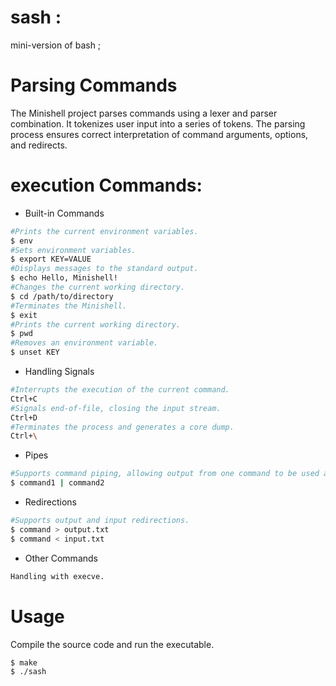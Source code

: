 # sash :
mini-version of bash ;

# Parsing Commands
The Minishell project parses commands using a lexer and parser combination.
It tokenizes user input into a series of tokens.
The parsing process ensures correct interpretation of command arguments, options, and redirects.

# execution Commands: 
- Built-in Commands
```bash
#Prints the current environment variables.
$ env
#Sets environment variables.
$ export KEY=VALUE
#Displays messages to the standard output.
$ echo Hello, Minishell!
#Changes the current working directory.
$ cd /path/to/directory
#Terminates the Minishell.
$ exit
#Prints the current working directory.
$ pwd
#Removes an environment variable.
$ unset KEY
```

- Handling Signals
```BASH
#Interrupts the execution of the current command.
Ctrl+C
#Signals end-of-file, closing the input stream.
Ctrl+D
#Terminates the process and generates a core dump.
Ctrl+\
```
- Pipes
```BASH
#Supports command piping, allowing output from one command to be used as input for another.
$ command1 | command2
```

- Redirections
```BASH
#Supports output and input redirections.
$ command > output.txt
$ command < input.txt
```

- Other Commands
```BASH
Handling with execve.
```

# Usage
Compile the source code and run the executable.
```BASH
$ make
$ ./sash
```
